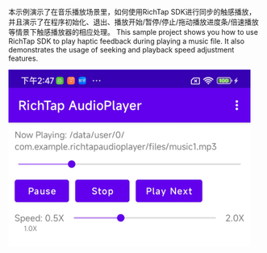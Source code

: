 本示例演示了在音乐播放场景里，如何使用RichTap SDK进行同步的触感播放，并且演示了在程序初始化、退出、播放开始/暂停/停止/拖动播放进度条/倍速播放等情景下触感播放器的相应处理。
This sample project shows you how to use RichTap SDK to play haptic feedback during playing a music file. It also demonstrates the usage of seeking and playback speed adjustment features.

<img src="./screenshot.png" width="480" height="350" alt="App" />
